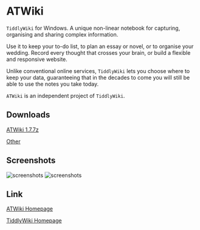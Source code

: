 # ATWiki

`TiddlyWiki` for Windows. A unique non-linear notebook for capturing, organising and sharing complex information.

Use it to keep your to-do list, to plan an essay or novel, or to organise your wedding. Record every thought that crosses your brain, or build a flexible and responsive website.

Unlike conventional online services, `TiddlyWiki` lets you choose where to keep your data, guaranteeing that in the decades to come you will still be able to use the notes you take today.


`ATWiki` is an independent project of `TiddlyWiki`.

## Downloads

[ATWiki 1.7.7z](https://raw.githubusercontent.com/lamusia/ATWiki/master/Release/ATWiki%201.7.7z)

[Other](https://github.com/lamusia/ATWiki/tree/master/Release)

## Screenshots

![screenshots](https://raw.githubusercontent.com/lamusia/atwiki/master/Screenshots/1.png)
![screenshots](https://raw.githubusercontent.com/lamusia/atwiki/master/Screenshots/2.png)

## Link

[ATWiki Homepage](https://github.com/lamusia/atwiki)

[TiddlyWiki Homepage](http://tiddlywiki.com)
